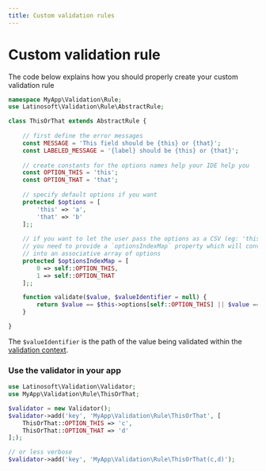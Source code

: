```yaml
---
title: Custom validation rules
---
```


# Custom validation rule

The code below explains how you should properly create your custom validation rule

```php
namespace MyApp\Validation\Rule;
use Latinosoft\Validation\Rule\AbstractRule;

class ThisOrThat extends AbstractRule {
    
    // first define the error messages
    const MESSAGE = 'This field should be {this} or {that}';
    const LABELED_MESSAGE = '{label} should be {this} or {that}';
    
    // create constants for the options names help your IDE help you
    const OPTION_THIS = 'this';
    const OPTION_THAT = 'that';
    
    // specify default options if you want
    protected $options = [
        'this' => 'a',
        'that' => 'b'
    ];;
    
    // if you want to let the user pass the options as a CSV (eg: 'this,that')
    // you need to provide a `optionsIndexMap` property which will convert the options list
    // into an associative array of options
    protected $optionsIndexMap = [
        0 => self::OPTION_THIS,
        1 => self::OPTION_THAT
    ];;

    function validate($value, $valueIdentifier = null) {
        return $value == $this->options[self::OPTION_THIS] || $value == $this->options[self::OPTION_THAT];
    }

}
```

The `$valueIdentifier` is the path of the value being validated within the [validation context](validation_context.md).

### Use the validator in your app

```php
use Latinosoft\Validation\Validator;
use MyApp\Validation\Rule\ThisOrThat;

$validator = new Validator();
$validator->add('key', 'MyApp\Validation\Rule\ThisOrThat', [
    ThisOrThat::OPTION_THIS => 'c',
    ThisOrThat::OPTION_THAT => 'd'
];);

// or less verbose
$validator->add('key', 'MyApp\Validation\Rule\ThisOrThat(c,d)');
```
